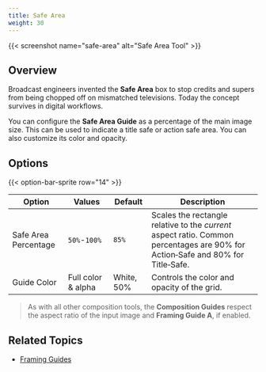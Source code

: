 ```yaml
---
title: Safe Area
weight: 30
---
```


{{< screenshot name="safe-area" alt="Safe Area Tool" >}}

## Overview

Broadcast engineers invented the **Safe Area** box to stop credits and supers from being chopped off on mismatched televisions. Today the concept survives in digital workflows.

You can configure the **Safe Area Guide** as a percentage of the main image size. This can be used to indicate a title safe or action safe area. You can also customize its color and opacity.

## Options

{{< option-bar-sprite row="14" >}}

| Option | Values | Default | Description |
|--------|-----------|-----------------|-------------|
| Safe Area Percentage | `50%`-`100%` | `85%` | Scales the rectangle relative to the *current* aspect ratio. Common percentages are 90% for Action‑Safe and 80% for Title‑Safe. |
| Guide Color | Full color & alpha | White, 50% | Controls the color and opacity of the grid. |

> As with all other composition tools, the **Composition Guides** respect the aspect ratio of the input image and **Framing Guide A**, if enabled.

## Related Topics

* [Framing Guides](/docs/tools/framing-guides)
